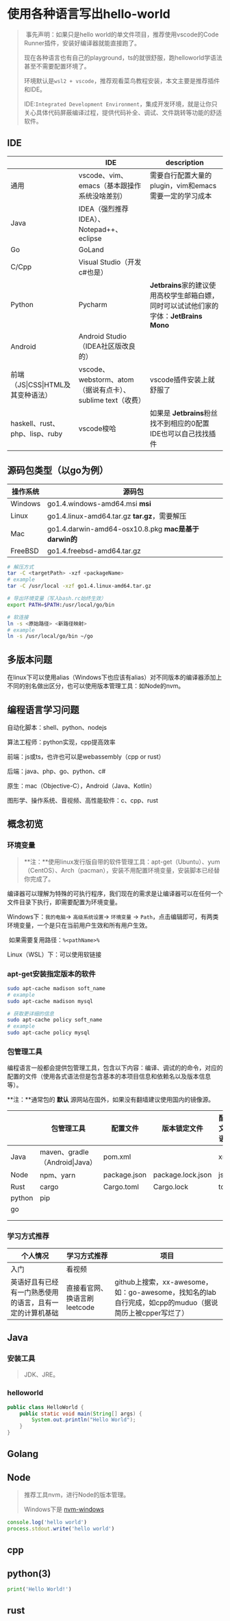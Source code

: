 # 使用各种语言写出hello-world

> ​	事先声明：如果只是hello world的单文件项目，推荐使用vscode的Code Runner插件，安装好编译器就能直接跑了。
>
> ​	现在各种语言也有自己的playground，ts的就很舒服，跑helloworld学语法甚至不需要配置环境了。
>
> 环境默认是`wsl2 + vscode`，推荐观看菜鸟教程安装，本文主要是推荐插件和IDE。
>
> IDE:`Integrated Development Environment`，集成开发环境，就是让你只关心具体代码屏蔽编译过程，提供代码补全、调试、文件跳转等功能的舒适软件。

## IDE

|                                   | IDE                                                        | description                                                  |
| --------------------------------- | ---------------------------------------------------------- | ------------------------------------------------------------ |
| 通用                              | vscode、vim、emacs（基本跟操作系统没啥差别）               | 需要自行配置大量的plugin，vim和emacs需要一定的学习成本       |
| Java                              | IDEA（强烈推荐IDEA）、Notepad++、eclipse                   |                                                              |
| Go                                | GoLand                                                     |                                                              |
| C/Cpp                             | Visual Studio（开发c#也是）                                |                                                              |
| Python                            | Pycharm                                                    | **Jetbrains**家的建议使用高校学生邮箱白嫖，同时可以试试他们家的字体：**JetBrains Mono** |
| Android                           | Android Studio（IDEA社区版改良的）                         |                                                              |
| 前端（JS\|CSS\|HTML及其变种语法） | vscode、webstorm、atom（据说有点卡）、sublime text（收费） | vscode插件安装上就舒服了                                     |
| haskell、rust、php、lisp、ruby    | vscode梭哈                                                 | 如果是 **Jetbrains**粉丝找不到相应的0配置IDE也可以自己找找插件 |

## 源码包类型（以go为例）

| 操作系统 | 源码包                                                       |
| -------- | ------------------------------------------------------------ |
| Windows  | go1.4.windows-amd64.msi     **msi**                          |
| Linux    | go1.4.linux-amd64.tar.gz         **tar.gz**，需要解压        |
| Mac      | go1.4.darwin-amd64-osx10.8.pkg            **mac是基于darwin的** |
| FreeBSD  | go1.4.freebsd-amd64.tar.gz                                   |

```bash
# 解压方式
tar -C <targetPath> -xzf <packageName>
# example
tar -C /usr/local -xzf go1.4.linux-amd64.tar.gz

# 导出环境变量（写入bash.rc始终生效）
export PATH=$PATH:/usr/local/go/bin

# 软连接
ln -s <原始路径> <新路径映射>
# example
ln -s /usr/local/go/bin ~/go
```

## 多版本问题

在linux下可以使用alias（Windows下也应该有alias）对不同版本的编译器添加上不同的别名做出区分，也可以使用版本管理工具：如Node的nvm。

## 编程语言学习问题

自动化脚本：shell、python、nodejs

算法工程师：python实现，cpp提高效率

前端：js或ts，也许也可以是webassembly（cpp or rust）

后端：java、php、go、python、c#

原生：mac（Objective-C），Android（Java、Kotlin）

图形学、操作系统、音视频、高性能软件：c、cpp、rust

## 概念初览

### 环境变量

>  **注：**使用linux发行版自带的软件管理工具：apt-get（Ubuntu）、yum（CentOS）、Arch（pacman），安装不用配置环境变量，安装脚本已经替你完成了。

编译器可以理解为特殊的可执行程序，我们现在的需求是让编译器可以在任何一个文件目录下执行，即需要配置为环境变量。

Windows下：`我的电脑`-> `高级系统设置`-> `环境变量` -> `Path`，点击编辑即可，有两类环境变量，一个是只在当前用户生效和所有用户生效。

​						如果需要复用路径：`%<pathName>%`

Linux（WSL）下：可以使用软链接

### apt-get安装指定版本的软件

```bash
sudo apt-cache madison soft_name
# example
sudo apt-cache madison mysql

# 获取更详细的信息
sudo apt-cache policy soft_name
# example
sudo apt-cache policy mysql
```

### 包管理工具

编程语言一般都会提供包管理工具，包含以下内容：编译、调试的的命令，对应的配置的文件（使用各式语法但是包含基本的本项目信息和依赖名以及版本信息等）。

**注：**通常包的 **默认** 源网站在国外，如果没有翻墙建议使用国内的镜像源。

|        | 包管理工具                     | 配置文件     | 版本锁定文件      | 配置文件语法 |
| ------ | ------------------------------ | ------------ | ----------------- | ------------ |
| Java   | maven、gradle（Android\|Java） | pom.xml      |                   | xml          |
| Node   | npm、yarn                      | package.json | package.lock.json | json         |
| Rust   | cargo                          | Cargo.toml   | Cargo.lock        | toml         |
| python | pip                            |              |                   |              |
| go     |                                |              |                   |              |
|        |                                |              |                   |              |
|        |                                |              |                   |              |

### 学习方式推荐

| 个人情况                                                 | 学习方式推荐                 | 项目                                                         |
| -------------------------------------------------------- | ---------------------------- | ------------------------------------------------------------ |
| 入门                                                     | 看视频                       |                                                              |
| 英语好且有已经有一门熟悉使用的语言，且有一定的计算机基础 | 直接看官网、换语言刷leetcode | github上搜索，xx-awesome，如：go-awesome，找知名的lab自行完成，如cpp的muduo（据说简历上被cpper写烂了） |



## Java

### 安装工具

> JDK、JRE。

### helloworld

```java
public class HelloWorld {
    public static void main(String[] args) {
        System.out.println("Hello World");
    }
}
```

## Golang



## Node

> 推荐工具nvm，进行Node的版本管理。
>
> Windows下是 [nvm-windows](https://github.com/coreybutler/nvm-windows)

```javascript
console.log('hello world')
process.stdout.write('hello world')
```

## cpp

## python(3)

```python
print('Hello World!')
```

## rust

